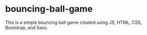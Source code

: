 # bouncing-ball-game
This is a simple bouncing ball game created using JS, HTML, CSS, Bootstrap, and Sass. 
